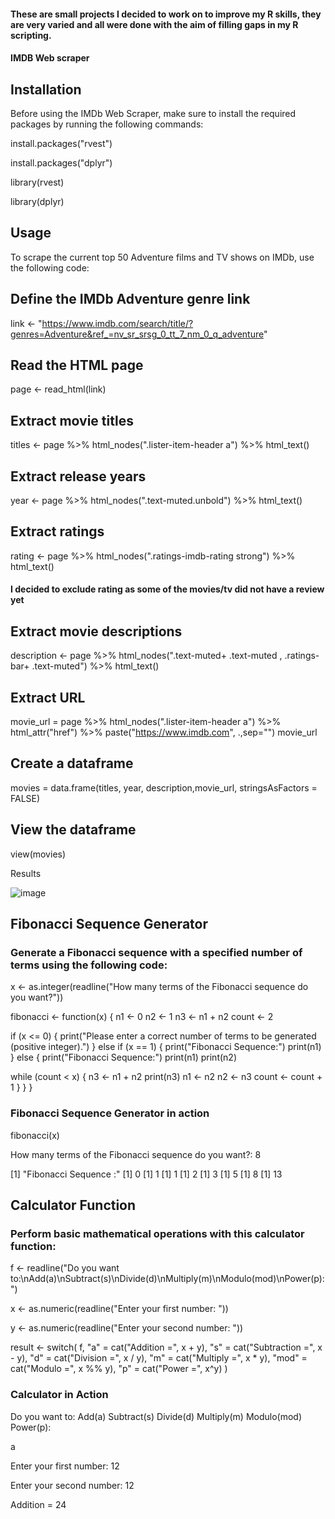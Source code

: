 #### These are small projects I decided to work on to improve my R skills, they are very varied and all were done with the aim of filling gaps in my R scripting.

#### IMDB Web scraper

## Installation
Before using the IMDb Web Scraper, make sure to install the required packages by running the following commands:

install.packages("rvest")

install.packages("dplyr")

library(rvest)

library(dplyr)

## Usage

To scrape the current top 50 Adventure films and TV shows on IMDb, use the following code:

## Define the IMDb Adventure genre link
link <- "https://www.imdb.com/search/title/?genres=Adventure&ref_=nv_sr_srsg_0_tt_7_nm_0_q_adventure"

## Read the HTML page
page <- read_html(link)

## Extract movie titles
titles <- page %>%
  html_nodes(".lister-item-header a") %>%
  html_text()

## Extract release years
year <- page %>%
  html_nodes(".text-muted.unbold") %>%
  html_text()

## Extract ratings
rating <- page %>%
  html_nodes(".ratings-imdb-rating strong") %>%
  html_text()

#### I decided to exclude rating as some of the movies/tv did not have a review yet

## Extract movie descriptions
description <- page %>%
  html_nodes(".text-muted+ .text-muted , .ratings-bar+ .text-muted") %>%
  html_text()

## Extract URL
movie_url = page %>%
  html_nodes(".lister-item-header a") %>%
  html_attr("href") %>%
  paste("https://www.imdb.com", .,sep="")
movie_url

## Create a dataframe
movies = data.frame(titles, year, description,movie_url, stringsAsFactors = FALSE)

## View the dataframe
view(movies)

Results

![image](https://github.com/dylanpriceginno/Dylans-Rscripting-Projects/assets/85695465/afca8c60-105f-4ed5-979a-02e6d526aaf6)


## Fibonacci Sequence Generator
### Generate a Fibonacci sequence with a specified number of terms using the following code:

x <- as.integer(readline("How many terms of the Fibonacci sequence do you want?"))

fibonacci <- function(x) {
  n1 <- 0
  n2 <- 1
  n3 <- n1 + n2
  count <- 2
  
  if (x <= 0) {
    print("Please enter a correct number of terms to be generated (positive integer).")
  } else if (x == 1) {
    print("Fibonacci Sequence:")
    print(n1)
  } else {
    print("Fibonacci Sequence:")
    print(n1)
    print(n2)
    
  while (count < x) {
      n3 <- n1 + n2
      print(n3)
      n1 <- n2
      n2 <- n3
      count <- count + 1
    }
  }
}


### Fibonacci Sequence Generator in action

fibonacci(x)

How many terms of the Fibonacci sequence do you want?: 8

[1] "Fibonacci Sequence :"
[1] 0
[1] 1
[1] 1
[1] 2
[1] 3
[1] 5
[1] 8
[1] 13

## Calculator Function
### Perform basic mathematical operations with this calculator function:


f <- readline("Do you want to:\nAdd(a)\nSubtract(s)\nDivide(d)\nMultiply(m)\nModulo(mod)\nPower(p): ")

x <- as.numeric(readline("Enter your first number: "))

y <- as.numeric(readline("Enter your second number: "))

result <- switch(
  f,
  "a" = cat("Addition =", x + y),
  "s" = cat("Subtraction =", x - y),
  "d" = cat("Division =", x / y),
  "m" = cat("Multiply =", x * y),
  "mod" = cat("Modulo =", x %% y),
  "p" = cat("Power =", x^y)
)

### Calculator in Action

Do you want to:
Add(a)
Subtract(s)
Divide(d)
Multiply(m)
Modulo(mod)
Power(p): 

a

Enter your first number: 12

Enter your second number: 12

Addition = 24
